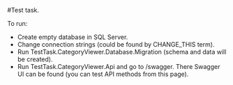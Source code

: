 #Test task.

To run:
* Create empty database in SQL Server.
* Change connection strings (could be found by CHANGE_THIS term).
* Run TestTask.CategoryViewer.Database.Migration (schema and data will be created).
* Run TestTask.CategoryViewer.Api and go to /swagger. There Swagger UI can be found (you can test API methods from this page).